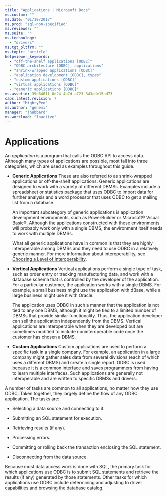 ```yaml
---
title: "Applications | Microsoft Docs"
ms.custom: ""
ms.date: "01/19/2017"
ms.prod: "sql-non-specified"
ms.reviewer: ""
ms.suite: ""
ms.technology: 
  - "drivers"
ms.tgt_pltfrm: ""
ms.topic: "article"
helpviewer_keywords: 
  - "off-the-shelf applications [ODBC]"
  - "ODBC architecture [ODBC], applications"
  - "shrink-wrapped applications [ODBC]"
  - "application development [ODBC], types"
  - "custom applications [ODBC]"
  - "virtual applications [ODBC]"
  - "generic applications [ODBC]"
ms.assetid: 39d6461f-0d24-4b7d-a723-843ade15ad73
caps.latest.revision: 7
author: "MightyPen"
ms.author: "genemi"
manager: "jhubbard"
ms.workload: "Inactive"
---
```

# Applications
An *application* is a program that calls the ODBC API to access data. Although many types of applications are possible, most fall into three categories, which are used as examples throughout this guide.  
  
-   **Generic Applications** These are also referred to as shrink-wrapped applications or off-the-shelf applications. Generic applications are designed to work with a variety of different DBMSs. Examples include a spreadsheet or statistics package that uses ODBC to import data for further analysis and a word processor that uses ODBC to get a mailing list from a database.  
  
     An important subcategory of generic applications is application development environments, such as PowerBuilder or Microsoft® Visual Basic®. Although the applications constructed with these environments will probably work only with a single DBMS, the environment itself needs to work with multiple DBMSs.  
  
     What all generic applications have in common is that they are highly interoperable among DBMSs and they need to use ODBC in a relatively generic manner. For more information about interoperability, see [Choosing a Level of Interoperability](../../odbc/reference/develop-app/choosing-a-level-of-interoperability.md).  
  
-   **Vertical Applications** Vertical applications perform a single type of task, such as order entry or tracking manufacturing data, and work with a database schema that is controlled by the developer of the application. For a particular customer, the application works with a single DBMS. For example, a small business might use the application with dBase, while a large business might use it with Oracle.  
  
     The application uses ODBC in such a manner that the application is not tied to any one DBMS, although it might be tied to a limited number of DBMSs that provide similar functionality. Thus, the application developer can sell the application independently from the DBMS. Vertical applications are interoperable when they are developed but are sometimes modified to include noninteroperable code once the customer has chosen a DBMS.  
  
-   **Custom Applications** Custom applications are used to perform a specific task in a single company. For example, an application in a large company might gather sales data from several divisions (each of which uses a different DBMS) and create a single report. ODBC is used because it is a common interface and saves programmers from having to learn multiple interfaces. Such applications are generally not interoperable and are written to specific DBMSs and drivers.  
  
 A number of tasks are common to all applications, no matter how they use ODBC. Taken together, they largely define the flow of any ODBC application. The tasks are:  
  
-   Selecting a data source and connecting to it.  
  
-   Submitting an SQL statement for execution.  
  
-   Retrieving results (if any).  
  
-   Processing errors.  
  
-   Committing or rolling back the transaction enclosing the SQL statement.  
  
-   Disconnecting from the data source.  
  
 Because most data access work is done with SQL, the primary task for which applications use ODBC is to submit SQL statements and retrieve the results (if any) generated by those statements. Other tasks for which applications use ODBC include determining and adjusting to driver capabilities and browsing the database catalog.
